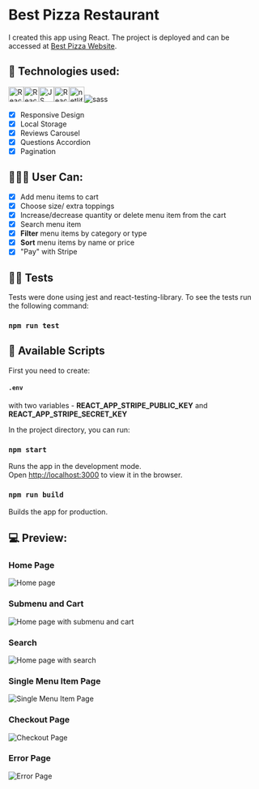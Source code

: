 # Best Pizza Restaurant

I created this app using React. The project is deployed and can be accessed at [Best Pizza Website](https://best-pizza-react.netlify.app/).

## 🚀 Technologies used:

<img src="https://img.shields.io/badge/react-%2320232a.svg?style=for-the-badge&logo=react&logoColor=%2361DAFB" alt="React icon" height="30" /><img src="https://img.shields.io/badge/React_Router-CA4245?style=for-the-badge&logo=react-router&logoColor=white" alt="React Router icon" height="30" /><img src="https://img.shields.io/badge/javascript-%23323330.svg?style=for-the-badge&logo=javascript&logoColor=%23F7DF1E" alt="JS icon" height="30" /><img src="https://img.shields.io/badge/-TestingLibrary-%23E33332?style=for-the-badge&logo=testing-library&logoColor=white" alt="React icon" height="30" /><img src="https://img.shields.io/badge/netlify-%23000000.svg?style=for-the-badge&logo=netlify&logoColor=#00C7B7" alt="netlify icon" height="30" /><img src="https://img.shields.io/badge/Sass-CC6699?style=for-the-badge&logo=sass&logoColor=white" alt="sass" />

- [x] Responsive Design
- [x] Local Storage
- [x] Reviews Carousel
- [x] Questions Accordion
- [x] Pagination

## 👩🏿👨 User Can:

- [x] Add menu items to cart
- [x] Choose size/ extra toppings
- [x] Increase/decrease quantity or delete menu item from the cart
- [x] Search menu item
- [x] **Filter** menu items by category or type
- [x] **Sort** menu items by name or price
- [x] "Pay" with Stripe

## 🧪🐙 Tests

Tests were done using jest and react-testing-library. To see the tests run the following command:

### `npm run test`

## 📃 Available Scripts

First you need to create: 
#### `.env`
with two variables - **REACT_APP_STRIPE_PUBLIC_KEY** and **REACT_APP_STRIPE_SECRET_KEY**

In the project directory, you can run:

### `npm start`

Runs the app in the development mode.<br />
Open [http://localhost:3000](http://localhost:3000) to view it in the browser.

### `npm run build`

Builds the app for production.<br />

## 💻 Preview:

### Home Page

<img src="https://i.ibb.co/R6Fh0M8/Best-Pizza-home.jpg" alt="Home page" />

### Submenu and Cart

<img src="https://i.ibb.co/LhqmZLK/Best-Pizza-submenu-cart.jpg" alt="Home page with submenu and cart" />

### Search

<img src="https://i.ibb.co/zZzf2mG/Best-Pizza-search.jpg" alt="Home page with search" />

### Single Menu Item Page

<img src="https://i.ibb.co/GsmTH8G/Best-Pizza-single-menu-item.jpg" alt="Single Menu Item Page" />

### Checkout Page

<img src="https://i.ibb.co/7Wxs43q/Best-Pizza-payment.jpg" alt="Checkout Page" />

### Error Page

<img src="https://i.ibb.co/vPDb9TD/Best-Pizza-error.jpg" alt="Error Page" />
